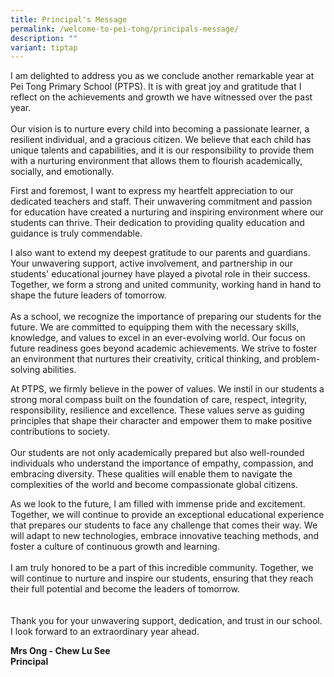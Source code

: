 ```yaml
---
title: Principal's Message
permalink: /welcome-to-pei-tong/principals-message/
description: ""
variant: tiptap
---
```

<p>I am delighted to address you as we conclude another remarkable year at
Pei Tong Primary School (PTPS). It is with great joy and gratitude that
I reflect on the achievements and growth we have witnessed over the past
year.
<br>
<br>Our vision is to nurture every child into becoming a passionate learner,
a resilient individual, and a gracious citizen. We believe that each child
has unique talents and capabilities, and it is our responsibility to provide
them with a nurturing environment that allows them to flourish academically,
socially, and emotionally.</p>
<p>First and foremost, I want to express my heartfelt appreciation to our
dedicated teachers and staff. Their unwavering commitment and passion for
education have created a nurturing and inspiring environment where our
students can thrive. Their dedication to providing quality education and
guidance is truly commendable.</p>
<p>I also want to extend my deepest gratitude to our parents and guardians.
Your unwavering support, active involvement, and partnership in our students'
educational journey have played a pivotal role in their success. Together,
we form a strong and united community, working hand in hand to shape the
future leaders of tomorrow.
<br>
<br>As a school, we recognize the importance of preparing our students for
the future. We are committed to equipping them with the necessary skills,
knowledge, and values to excel in an ever-evolving world. Our focus on
future readiness goes beyond academic achievements. We strive to foster
an environment that nurtures their creativity, critical thinking, and problem-solving
abilities.</p>
<p>At PTPS, we firmly believe in the power of values. We instil in our students
a strong moral compass built on the foundation of care, respect, integrity,
responsibility, resilience and excellence. These values serve as guiding
principles that shape their character and empower them to make positive
contributions to society.
<br>
<br>Our students are not only academically prepared but also well-rounded
individuals who understand the importance of empathy, compassion, and embracing
diversity. These qualities will enable them to navigate the complexities
of the world and become compassionate global citizens.</p>
<p>As we look to the future, I am filled with immense pride and excitement.
Together, we will continue to provide an exceptional educational experience
that prepares our students to face any challenge that comes their way.
We will adapt to new technologies, embrace innovative teaching methods,
and foster a culture of continuous growth and learning.
<br>
<br>I am truly honored to be a part of this incredible community. Together,
we will continue to nurture and inspire our students, ensuring that they
reach their full potential and become the leaders of tomorrow.
<br>
<br>
<br>Thank you for your unwavering support, dedication, and trust in our school.
I look forward to an extraordinary year ahead.</p>
<p><strong>Mrs Ong - Chew Lu See</strong>
<br><strong>Principal</strong>
</p>